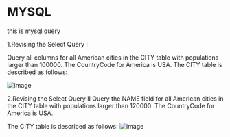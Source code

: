 # MYSQL
this is mysql query

1.Revising the Select Query I

Query all columns for all American cities in the CITY table with populations larger than 100000. The CountryCode for America is USA.
The CITY table is described as follows:

![image](https://user-images.githubusercontent.com/88869085/174477126-42fd0459-2286-4ccd-b05d-b0b748888a49.png)

2.Revising the Select Query II
Query the NAME field for all American cities in the CITY table with populations larger than 120000. The CountryCode for America is USA.

The CITY table is described as follows:
![image](https://user-images.githubusercontent.com/88869085/174477339-7e6cb689-d100-489d-baba-667449087ae7.png)

